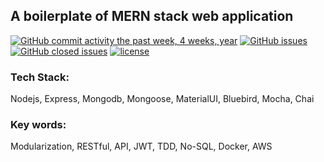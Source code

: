 ## A boilerplate of MERN stack web application

[![GitHub commit activity the past week, 4 weeks, year](https://img.shields.io/github/commit-activity/4w/simon8029/CaneChair_CRM_API.svg)]() [![GitHub issues](https://img.shields.io/github/issues/simon8029/CaneChair_CRM_API.svg)]() [![GitHub closed issues](https://img.shields.io/github/issues-closed/simon8029/CaneChair_CRM_API.svg?colorB=green)]() [![license](https://img.shields.io/github/license/simon8029/CaneChair_CRM_API.svg)]()

### Tech Stack:

Nodejs,
Express,
Mongodb,
Mongoose,
MaterialUI,
Bluebird,
Mocha,
Chai

### Key words:

Modularization, RESTful, API, JWT, TDD, No-SQL, Docker, AWS
